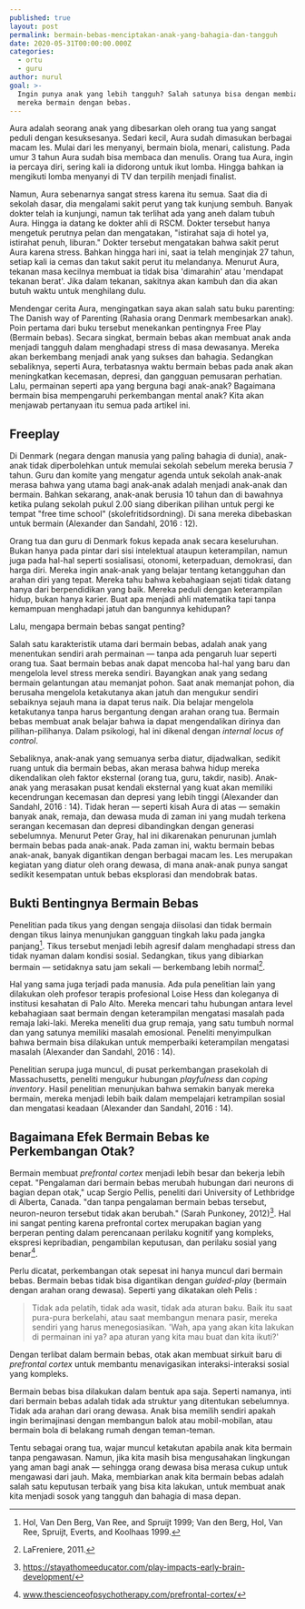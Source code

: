 ```yaml
---
published: true
layout: post
permalink: bermain-bebas-menciptakan-anak-yang-bahagia-dan-tangguh
date: 2020-05-31T00:00:00.000Z
categories:
  - ortu
  - guru
author: nurul
goal: >-
  Ingin punya anak yang lebih tangguh? Salah satunya bisa dengan membiarkan
  mereka bermain dengan bebas.
---
```

Aura adalah seorang anak yang dibesarkan oleh orang tua yang sangat peduli dengan kesuksesanya. Sedari kecil, Aura sudah dimasukan berbagai macam les. Mulai dari les menyanyi, bermain biola, menari, calistung. Pada umur 3 tahun Aura sudah bisa membaca dan menulis. Orang tua Aura, ingin ia percaya diri, sering kali ia didorong untuk ikut lomba. Hingga bahkan ia mengikuti lomba menyanyi di TV dan terpilih menjadi finalist. 

Namun, Aura sebenarnya sangat stress karena itu semua. Saat dia di sekolah dasar, dia mengalami sakit perut yang tak kunjung sembuh. Banyak dokter telah ia kunjungi, namun tak terlihat ada yang aneh dalam tubuh Aura. Hingga ia datang ke dokter ahli di RSCM. Dokter tersebut hanya mengetuk perutnya pelan dan mengatakan, "istirahat saja di hotel ya, istirahat penuh, liburan." Dokter tersebut mengatakan bahwa sakit perut Aura karena stress. Bahkan hingga hari ini, saat ia telah menginjak 27 tahun, setiap kali ia cemas dan takut sakit perut itu melandanya. Menurut Aura, tekanan masa kecilnya membuat ia tidak bisa 'dimarahin' atau 'mendapat tekanan berat'. Jika dalam tekanan, sakitnya akan kambuh dan dia akan butuh waktu untuk menghilang dulu. 

Mendengar cerita Aura, mengingatkan saya akan salah satu buku parenting: The Danish way of Parenting (Rahasia orang Denmark membesarkan anak). Poin pertama dari buku tersebut menekankan pentingnya Free Play (Bermain bebas). Secara singkat, bermain bebas akan membuat anak anda menjadi tangguh dalam menghadapi stress di masa dewasanya. Mereka akan berkembang menjadi anak yang sukses dan bahagia. Sedangkan sebaliknya, seperti Aura, terbatasnya waktu bermain bebas pada anak akan meningkatkan kecemasan, depresi, dan gangguan pemusaran perhatian. Lalu, permainan seperti apa yang berguna bagi anak-anak? Bagaimana bermain bisa mempengaruhi perkembangan mental anak? Kita akan menjawab pertanyaan itu semua pada artikel ini. 

## Freeplay

Di Denmark (negara dengan manusia yang paling bahagia di dunia), anak-anak tidak diperbolehkan untuk memulai sekolah sebelum mereka berusia 7 tahun. Guru dan komite yang mengatur agenda untuk sekolah anak-anak merasa bahwa yang utama bagi anak-anak adalah menjadi anak-anak dan bermain. Bahkan sekarang, anak-anak berusia 10 tahun dan di bawahnya ketika pulang sekolah pukul 2.00 siang diberikan pilihan untuk pergi ke tempat "free time school" (skolefritidsordning). Di sana mereka dibebaskan untuk bermain (Alexander dan Sandahl, 2016 : 12). 

Orang tua dan guru di Denmark fokus kepada anak secara keseluruhan. Bukan hanya pada pintar dari sisi intelektual ataupun keterampilan, namun juga pada hal-hal seperti sosialisasi, otonomi, keterpaduan, demokrasi, dan harga diri. Mereka ingin anak-anak yang belajar tentang ketangguhan dan arahan diri yang tepat. Mereka tahu bahwa kebahagiaan sejati tidak datang hanya dari berpendidikan yang baik. Mereka peduli dengan keterampilan hidup, bukan hanya karier. Buat apa menjadi ahli matematika tapi tanpa kemampuan menghadapi jatuh dan bangunnya kehidupan? 

Lalu, mengapa bermain bebas sangat penting? 

Salah satu karakteristik utama dari bermain bebas, adalah anak yang menentukan sendiri arah permainan &mdash; tanpa ada pengaruh luar seperti orang tua. Saat bermain bebas anak dapat mencoba hal-hal yang baru dan mengelola level stress mereka sendiri. Bayangkan anak yang sedang bermain gelantungan atau memanjat pohon. Saat anak memanjat pohon, dia berusaha mengelola ketakutanya akan jatuh dan mengukur sendiri sebaiknya sejauh mana ia dapat terus naik. Dia belajar mengelola ketakutanya tanpa harus bergantung dengan arahan orang tua. Bermain bebas membuat anak belajar bahwa ia dapat mengendalikan dirinya dan pilihan-pilihanya. Dalam psikologi, hal ini dikenal dengan _internal locus of control_. 

Sebaliknya, anak-anak yang semuanya serba diatur, dijadwalkan, sedikit ruang untuk dia bermain bebas, akan merasa bahwa hidup mereka dikendalikan oleh faktor eksternal (orang tua, guru, takdir, nasib). Anak-anak yang merasakan pusat kendali eksternal yang kuat akan memiliki kecendrungan kecemasan dan depresi yang lebih tinggi (Alexander dan Sandahl, 2016 : 14). Tidak heran &mdash; seperti kisah Aura di atas &mdash; semakin banyak anak, remaja, dan dewasa muda di zaman ini yang mudah terkena serangan kecemasan dan depresi dibandingkan dengan generasi sebelumnya. Menurut Peter Gray, hal ini dikarenakan penurunan jumlah bermain bebas pada anak-anak. Pada zaman ini, waktu bermain bebas anak-anak, banyak digantikan dengan berbagai macam les. Les merupakan kegiatan yang diatur oleh orang dewasa, di mana anak-anak punya sangat sedikit kesempatan untuk bebas eksplorasi dan mendobrak batas. 

## Bukti Bentingnya Bermain Bebas

Penelitian pada tikus yang dengan sengaja diisolasi dan tidak bermain dengan tikus lainya menunjukan gangguan tingkah laku pada jangka panjang[^tikus1]. Tikus tersebut menjadi lebih agresif dalam menghadapi stress dan tidak nyaman dalam kondisi sosial. Sedangkan, tikus yang dibiarkan bermain &mdash; setidaknya satu jam sekali &mdash; berkembang lebih normal[^tikus2]. 

[^tikus1]: Hol, Van Den Berg, Van Ree, and Spruijt 1999; Van den Berg, Hol, Van Ree, Spruijt, Everts, and Koolhaas 1999.
[^tikus2]: LaFreniere, 2011.

Hal yang sama juga terjadi pada manusia. Ada pula penelitian lain yang dilakukan oleh profesor terapis profesional Loise Hess dan koleganya di institusi kesahatan di Palo Alto. Mereka mencari tahu hubungan antara level kebahagiaan saat bermain dengan keterampilan mengatasi masalah pada remaja laki-laki. Mereka meneliti dua grup remaja, yang satu tumbuh normal dan yang satunya memiliki masalah emosional. Peneliti menyimpulkan bahwa bermain bisa dilakukan untuk memperbaiki keterampilan mengatasi masalah (Alexander dan Sandahl, 2016 : 14). 

Penelitian serupa juga muncul, di pusat perkembangan prasekolah di Massachusetts, peneliti mengukur hubungan _playfulness_ dan _coping inventory_. Hasil penelitian menunjukan bahwa semakin banyak mereka bermain, mereka menjadi lebih baik dalam mempelajari ketrampilan sosial dan mengatasi keadaan (Alexander dan Sandahl, 2016 : 14).

## Bagaimana Efek Bermain Bebas ke Perkembangan Otak?

Bermain membuat _prefrontal cortex_ menjadi lebih besar dan bekerja lebih cepat. "Pengalaman dari bermain bebas merubah hubungan dari neurons di bagian depan otak," ucap Sergio Pellis, peneliti dari University of Lethbridge di Alberta, Canada. "dan tanpa pengalaman bermain bebas tersebut, neuron-neuron tersebut tidak akan berubah." (Sarah Punkoney, 2012)[^otak1]. Hal ini sangat penting karena prefrontal cortex merupakan bagian yang berperan penting dalam perencanaan perilaku kognitif yang kompleks, ekspresi kepribadian, pengambilan keputusan, dan perilaku sosial yang benar[^otak2].

[^otak1]: https://stayathomeeducator.com/play-impacts-early-brain-development/
[^otak2]: www.thescienceofpsychotherapy.com/prefrontal-cortex/

Perlu dicatat, perkembangan otak sepesat ini hanya muncul dari bermain bebas. Bermain bebas tidak bisa digantikan dengan _guided-play_ (bermain dengan arahan orang dewasa). Seperti yang dikatakan oleh Pelis :

> Tidak ada pelatih, tidak ada wasit, tidak ada aturan baku. Baik itu saat pura-pura berkelahi, atau saat membangun menara pasir, mereka sendiri yang harus menegosiasikan. 'Wah, apa yang akan kita lakukan di permainan ini ya? apa aturan yang kita mau buat dan kita ikuti?'

Dengan terlibat dalam bermain bebas, otak akan membuat sirkuit baru di _prefrontal cortex_ untuk membantu menavigasikan interaksi-interaksi sosial yang kompleks. 

Bermain bebas bisa dilakukan dalam bentuk apa saja. Seperti namanya, inti dari bermain bebas adalah tidak ada struktur yang ditentukan sebelumnya. Tidak ada arahan dari orang dewasa. Anak bisa memilih sendiri apakah ingin berimajinasi dengan membangun balok atau mobil-mobilan, atau bermain bola di belakang rumah dengan teman-teman. 

Tentu sebagai orang tua, wajar muncul ketakutan apabila anak kita bermain tanpa pengawasan. Namun, jika kita masih bisa mengusahakan lingkungan yang aman bagi anak &mdash; sehingga orang dewasa bisa merasa cukup untuk mengawasi dari jauh. Maka, membiarkan anak kita bermain bebas adalah salah satu keputusan terbaik yang bisa kita lakukan, untuk membuat anak kita menjadi sosok yang tangguh dan bahagia di masa depan. 
